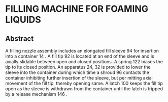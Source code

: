# FILLING MACHINE FOR FOAMING LIQUIDS

## Abstract
A filling nozzle assembly includes an elongated fill sleeve 94 for insertion into a container 14 . A fill tip 92 is located at an end of the sleeve and is axially slidable between open and closed positions. A spring 122 biases the tip to its closed position. An apparatus 24, 32 is provided to lower the sleeve into the container during which time a shroud 96 contacts the container inhibiting further insertion of the sleeve, but per mitting axial movement of the fill tip, thereby opening same. A latch 100 keeps the fill tip open as the sleeve is withdrawn from the container until the latch is tripped by a release mechanism 146 .